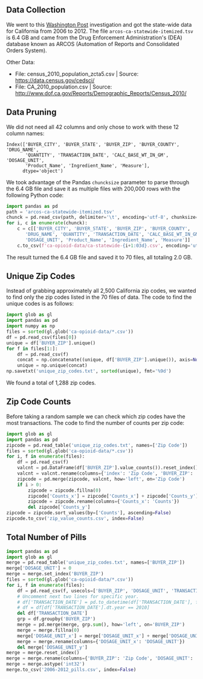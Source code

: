 ## Data Collection

We went to this [Washington Post](https://www.washingtonpost.com/graphics/2019/investigations/dea-pain-pill-database/#download-resources) investigation and got the state-wide data for California from 2006 to 2012. The file `arcos-ca-statewide-itemized.tsv` is 6.4 GB and came from the Drug Enforcement Administration's (DEA) database known as ARCOS (Automation of Reports and Consolidated Orders System).

Other Data:
* File: census_2010_population_zcta5.csv | Source: https://data.census.gov/cedsci/
* File: CA_2010_population.csv | Source: http://www.dof.ca.gov/Reports/Demographic_Reports/Census_2010/

## Data Pruning

We did not need all 42 columns and only chose to work with these 12 column names:
```
Index(['BUYER_CITY', 'BUYER_STATE', 'BUYER_ZIP', 'BUYER_COUNTY', 'DRUG_NAME',
       'QUANTITY', 'TRANSACTION_DATE', 'CALC_BASE_WT_IN_GM', 'DOSAGE_UNIT',
       'Product_Name', 'Ingredient_Name', 'Measure'],
      dtype='object')
```

We took advantage of the Pandas `chuncksize` parameter to parse through the 6.4 GB file and save it as multiple files with 200,000 rows with the following Python code:
```Python
import pandas as pd
path = 'arcos-ca-statewide-itemized.tsv'
chunck = pd.read_csv(path, delimiter='\t', encoding='utf-8', chunksize=200000, low_memory=False)
for i, c in enumerate(chunck):
    c = c[['BUYER_CITY', 'BUYER_STATE', 'BUYER_ZIP', 'BUYER_COUNTY',
       'DRUG_NAME', 'QUANTITY', 'TRANSACTION_DATE', 'CALC_BASE_WT_IN_GM',
       'DOSAGE_UNIT', 'Product_Name', 'Ingredient_Name', 'Measure']]
    c.to_csv(f'ca-opioid-data/ca-statewide-{i+1:03d}.csv', encoding='utf-8', index=False)
```

The result turned the 6.4 GB file and saved it to 70 files, all totaling 2.0 GB.

## Unique Zip Codes

Instead of grabbing approximately all 2,500 California zip codes, we wanted to find only the zip codes listed in the 70 files of data. The code to find the unique codes is as follows:
```Python
import glob as gl
import pandas as pd
import numpy as np
files = sorted(gl.glob('ca-opioid-data/*.csv'))
df = pd.read_csv(files[0])
unique = df['BUYER_ZIP'].unique()
for f in files[1:]:
    df = pd.read_csv(f)
    concat = np.concatenate((unique, df['BUYER_ZIP'].unique()), axis=None)
    unique = np.unique(concat)
np.savetxt('unique_zip_codes.txt', sorted(unique), fmt='%9d')
```

We found a total of 1,288 zip codes.

## Zip Code Counts

Before taking a random sample we can check which zip codes have the most transactions. The code to find the number of counts per zip code:
```Python
import glob as gl
import pandas as pd
zipcode = pd.read_table('unique_zip_codes.txt', names=['Zip Code'])
files = sorted(gl.glob('ca-opioid-data/*.csv'))
for i, f in enumerate(files):
    df = pd.read_csv(f)
    valcnt = pd.DataFrame(df['BUYER_ZIP'].value_counts()).reset_index()
    valcnt = valcnt.rename(columns={'index': 'Zip Code', 'BUYER_ZIP': 'Counts'})
    zipcode = pd.merge(zipcode, valcnt, how='left', on='Zip Code')
    if i > 0:
        zipcode = zipcode.fillna(0)
        zipcode['Counts_x'] = zipcode['Counts_x'] + zipcode['Counts_y']
        zipcode = zipcode.rename(columns={'Counts_x': 'Counts'})
        del zipcode['Counts_y']
zipcode = zipcode.sort_values(by=['Counts'], ascending=False)
zipcode.to_csv('zip_value_counts.csv', index=False)
```

## Total Number of Pills

```Python
import pandas as pd
import glob as gl
merge = pd.read_table('unique_zip_codes.txt', names=['BUYER_ZIP'])
merge['DOSAGE_UNIT'] = 0
merge = merge.set_index('BUYER_ZIP')
files = sorted(gl.glob('ca-opioid-data/*.csv'))
for i, f in enumerate(files):
    df = pd.read_csv(f, usecols=['BUYER_ZIP', 'DOSAGE_UNIT', 'TRANSACTION_DATE'])
    # Uncomment next two lines for specific year.
    # df['TRANSACTION_DATE'] = pd.to_datetime(df['TRANSACTION_DATE'], format='%m%d%Y')
    # df = df[df['TRANSACTION_DATE'].dt.year == 2010]
    del df['TRANSACTION_DATE']
    grp = df.groupby('BUYER_ZIP')
    merge = pd.merge(merge, grp.sum(), how='left', on='BUYER_ZIP')
    merge = merge.fillna(0)
    merge['DOSAGE_UNIT_x'] = merge['DOSAGE_UNIT_x'] + merge['DOSAGE_UNIT_y']
    merge = merge.rename(columns={'DOSAGE_UNIT_x': 'DOSAGE_UNIT'})
    del merge['DOSAGE_UNIT_y']
merge = merge.reset_index()
merge = merge.rename(columns={'BUYER_ZIP': 'Zip Code', 'DOSAGE_UNIT': '2006-2012 Pills'})
merge = merge.astype('int32')
merge.to_csv('2006-2012_pills.csv', index=False)
```
